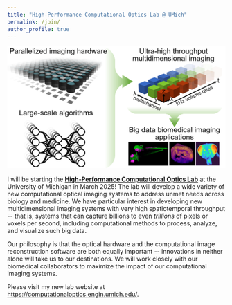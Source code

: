 ```yaml
---
title: "High-Performance Computational Optics Lab @ UMich"
permalink: /join/
author_profile: true
---
```

<center><img src="/images/lab_overview.png" alt="high-performance computational optics lab" width="700"/></center>  

I will be starting the **[High-Performance Computational Optics Lab](https://computationaloptics.engin.umich.edu/)** at the University of Michigan in March 2025! The lab will develop a wide variety of new computational optical imaging systems to address unmet needs across biology and medicine. We have particular interest in developing new multidimensional imaging systems with very high spatiotemporal throughput -- that is, systems that can capture billions to even *trillions* of pixels or voxels per second, including computational methods to process, analyze, and visualize such big data.  

Our philosophy is that the optical hardware and the computational image reconstruction software are both equally important -- innovations in neither alone will take us to our destinations. We will work closely with our biomedical collaborators to maximize the impact of our computational imaging systems.

Please visit my new lab website at https://computationaloptics.engin.umich.edu/.
